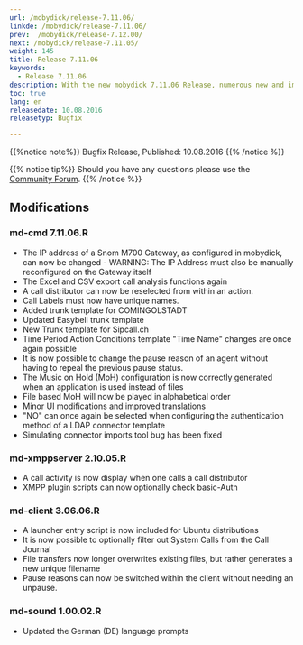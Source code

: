 ```yaml
---
url: /mobydick/release-7.11.06/
linkde: /mobydick/release-7.11.06/
prev:  /mobydick/release-7.12.00/
next: /mobydick/release-7.11.05/
weight: 145
title: Release 7.11.06
keywords: 
  - Release 7.11.06
description: With the new mobydick 7.11.06 Release, numerous new and improved functions are now available.
toc: true
lang: en
releasedate: 10.08.2016 
releasetyp: Bugfix

---
```


{{%notice note%}}
Bugfix Release, Published: 10.08.2016
{{% /notice %}}

{{% notice tip%}}
Should you have any questions please use the [Community Forum](http://community.pascom.net/forum.php?langid=6 "Visit our Forum").
{{% /notice %}}

## Modifications

### md-cmd 7.11.06.R

*   The IP address of a Snom M700 Gateway, as configured in mobydick, can now be changed - WARNING: The IP Address must also be manually reconfigured on the Gateway itself
*   The Excel and CSV export call analysis functions again
*   A call distributor can now be reselected from within an action. 
*   Call Labels must now have unique names.
*   Added trunk template for COMINGOLSTADT
*   Updated Easybell trunk template
*   New Trunk template for Sipcall.ch
*   Time Period Action Conditions template "Time Name" changes are once again possible
*   It is now possible to change the pause reason of an agent without having to repeal the previous pause status. 
*   The Music on Hold (MoH) configuration is now correctly generated when an application is used instead of files
*   File based MoH will now be played in alphabetical order
*   Minor UI modifications and improved translations
*   "NO" can once again be selected when configuring the authentication method of a LDAP connector template
*   Simulating connector imports tool bug has been fixed

### md-xmppserver 2.10.05.R

*   A call activity is now display when one calls a call distributor
*   XMPP plugin scripts can now optionally check basic-Auth

### md-client 3.06.06.R

*   A launcher entry script is now included for Ubuntu distributions
*   It is now possible to optionally filter out System Calls from the Call Journal
*   File transfers now longer overwrites existing files, but rather generates a new unique filename
*   Pause reasons can now be switched within the client without needing an unpause.

### md-sound 1.00.02.R

*   Updated the German (DE) language prompts 

